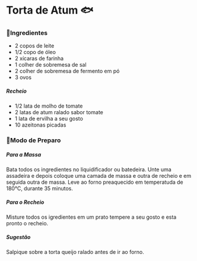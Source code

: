 # Torta de Atum :fish:



### :shallow_pan_of_food:Ingredientes

- 2 copos de leite
- 1/2 copo de óleo
- 2 xícaras de farinha
- 1 colher de sobremesa de sal
- 2 colher de sobremesa de fermento em pó
- 3 ovos

##### Recheio

- 1/2 lata de molho de tomate
- 2 latas de atum ralado sabor tomate
- 1 lata de ervilha a seu gosto
- 10 azeitonas picadas

### :shallow_pan_of_food:Modo de Preparo

##### Para a Massa

Bata todos os ingredientes no liquidificador ou batedeira. Unte uma assadeira e depois coloque uma camada de massa e outra de recheio e em seguida outra de massa. Leve ao forno preaquecido em temperatuda de 180°C, durante 35 minutos.

##### Para o Recheio

Misture todos os igredientes em um prato tempere a seu gosto e esta pronto o recheio.

##### Sugestão

Salpique sobre a torta queijo ralado antes de ir ao forno.







